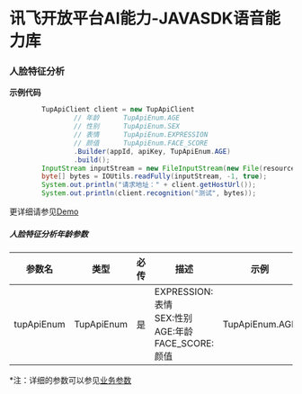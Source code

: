 # 讯飞开放平台AI能力-JAVASDK语音能力库

### 人脸特征分析

**示例代码**
```java
        TupApiClient client = new TupApiClient
                // 年龄      TupApiEnum.AGE
                // 性别      TupApiEnum.SEX
                // 表情      TupApiEnum.EXPRESSION
                // 颜值      TupApiEnum.FACE_SCORE
                .Builder(appId, apiKey, TupApiEnum.AGE)
                .build();
        InputStream inputStream = new FileInputStream(new File(resourcePath + filePath));
        byte[] bytes = IOUtils.readFully(inputStream, -1, true);
        System.out.println("请求地址：" + client.getHostUrl());
        System.out.println(client.recognition("测试", bytes));
```

更详细请参见[Demo](https://github.com/iFLYTEK-OP/websdk-java-demo/blob/main/src/main/java/cn/xfyun/demo/face/AntiSpoofClientApp.java)

##### 人脸特征分析年龄参数
|参数名|类型|必传|描述|示例|
|---|---|---|---|---|
|tupApiEnum|TupApiEnum|是|EXPRESSION:表情 <br>SEX:性别 <br>AGE:年龄 <br>FACE_SCORE:颜值|TupApiEnum.AGE|

 *注：详细的参数可以参见[业务参数](https://www.xfyun.cn/doc/face/face-feature-analysis/ageAPI.html)
